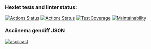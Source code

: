 ### Hexlet tests and linter status:
[![Actions Status](https://github.com/pobirsky/frontend-project-lvl2/workflows/hexlet-check/badge.svg)](https://github.com/pobirsky/frontend-project-lvl2/actions)
[![Actions Status](https://github.com/pobirsky/frontend-project-lvl2/workflows/project-check/badge.svg)](https://github.com/pobirsky/frontend-project-lvl2/actions)
[![Test Coverage](https://api.codeclimate.com/v1/badges/10c41f8d802b385d4b49/test_coverage)](https://codeclimate.com/github/pobirsky/frontend-project-lvl2/test_coverage)
[![Maintainability](https://api.codeclimate.com/v1/badges/10c41f8d802b385d4b49/maintainability)](https://codeclimate.com/github/pobirsky/frontend-project-lvl2/maintainability)

### Asciinema gendiff JSON
[![asciicast](https://asciinema.org/a/SZocmdFQWmcYprweroYq30W3A.svg)](https://asciinema.org/a/SZocmdFQWmcYprweroYq30W3A)
